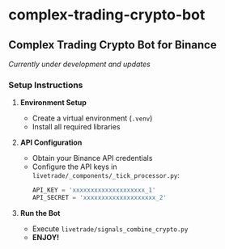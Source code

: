 # complex-trading-crypto-bot
## Complex Trading Crypto Bot for Binance

*Currently under development and updates*

### Setup Instructions

1. **Environment Setup**
    - Create a virtual environment (`.venv`)
    - Install all required libraries

2. **API Configuration**
    - Obtain your Binance API credentials
    - Configure the API keys in `livetrade/_components/_tick_processor.py`:
      ```python
      API_KEY = 'xxxxxxxxxxxxxxxxxxxx_1'
      API_SECRET = 'xxxxxxxxxxxxxxxxxxxx_2'
      ```

3. **Run the Bot**
    - Execute `livetrade/signals_combine_crypto.py`
    - **ENJOY!**